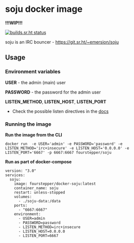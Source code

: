 # soju docker image

**!!!WIP!!!**

[![builds.sr.ht status](https://builds.sr.ht/~fourstepper/docker-soju.svg)](https://builds.sr.ht/~fourstepper/docker-soju?)

soju is an IRC bouncer - https://git.sr.ht/~emersion/soju

## Usage

### Environment variables

**USER** - the admin (main) user

**PASSWORD** - the password for the admin user

**LISTEN_METHOD**, **LISTEN_HOST**, **LISTEN_PORT**

- Check the possible listen directives in the [docs](https://git.sr.ht/~emersion/soju/tree/master/item/doc/soju.1.scd)

### Running the image

**Run the image from the CLI**

`docker run  -e USER='admin' -e PASSWORD='password' -e LISTEN_METHOD='irc+insecure' -e LISTEN_HOST='0.0.0.0' -e LISTEN_PORT='6667' -p 6667:6667 fourstepper/soju`


**Run as part of docker-compose**

```
version: "3.0"
services:
  soju:
    image: fourstepper/docker-soju:latest
    container_name: soju
    restart: unless-stopped
    volumes:
      - ./soju-data:/data
    ports:
      - "6667:6667"
    environment:
      - USER=admin
      - PASSWORD=password
      - LISTEN_METHOD=irc+insecure
      - LISTEN_HOST=0.0.0.0
      - LISTEN_PORT=6667
```

